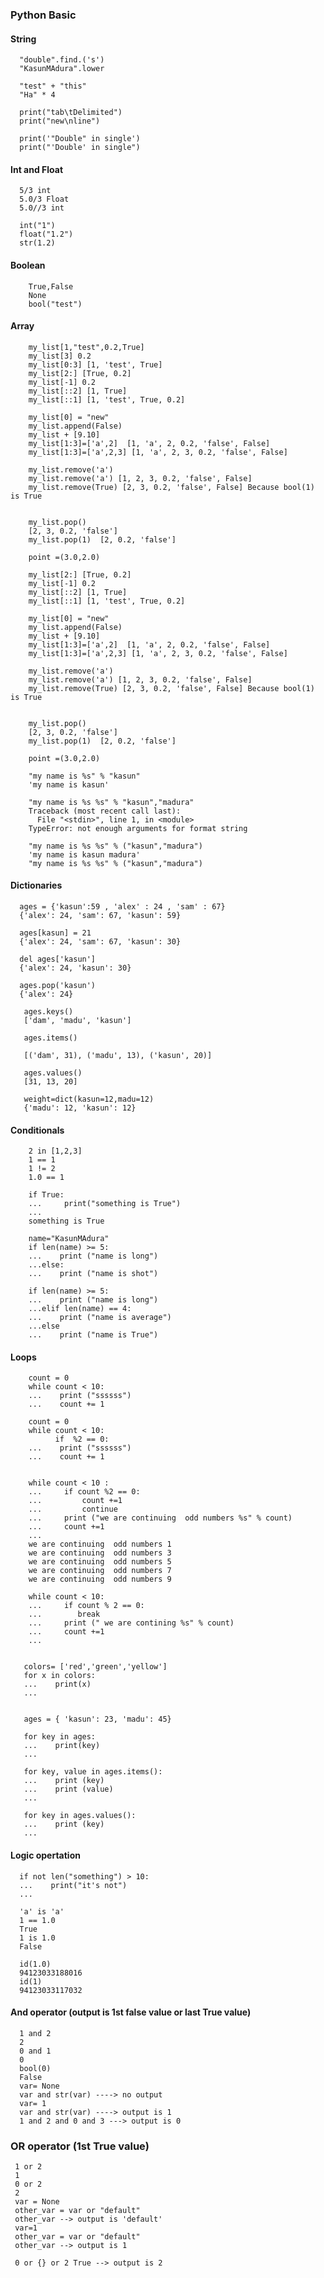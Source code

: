 ### Python Basic

#### String

      "double".find.('s')
      "KasunMAdura".lower

      "test" + "this"
      "Ha" * 4

      print("tab\tDelimited")
      print("new\nline")

      print('"Double" in single')
      print("'Double' in single")

#### Int and Float

      5/3 int
      5.0/3 Float
      5.0//3 int

      int("1")
      float("1.2")
      str(1.2)

#### Boolean
        True,False
        None
        bool("test")

#### Array

        my_list[1,"test",0.2,True]
        my_list[3] 0.2
        my_list[0:3] [1, 'test', True]
        my_list[2:] [True, 0.2]
        my_list[-1] 0.2
        my_list[::2] [1, True]
        my_list[::1] [1, 'test', True, 0.2]

        my_list[0] = "new"
        my_list.append(False)
        my_list + [9.10]
        my_list[1:3]=['a',2]  [1, 'a', 2, 0.2, 'false', False]
        my_list[1:3]=['a',2,3] [1, 'a', 2, 3, 0.2, 'false', False]

        my_list.remove('a')
        my_list.remove('a') [1, 2, 3, 0.2, 'false', False]
        my_list.remove(True) [2, 3, 0.2, 'false', False] Because bool(1) is True


        my_list.pop()
        [2, 3, 0.2, 'false']
        my_list.pop(1)  [2, 0.2, 'false']

        point =(3.0,2.0)

        my_list[2:] [True, 0.2]
        my_list[-1] 0.2
        my_list[::2] [1, True]
        my_list[::1] [1, 'test', True, 0.2]

        my_list[0] = "new"
        my_list.append(False)
        my_list + [9.10]
        my_list[1:3]=['a',2]  [1, 'a', 2, 0.2, 'false', False]
        my_list[1:3]=['a',2,3] [1, 'a', 2, 3, 0.2, 'false', False]

        my_list.remove('a')
        my_list.remove('a') [1, 2, 3, 0.2, 'false', False]
        my_list.remove(True) [2, 3, 0.2, 'false', False] Because bool(1) is True


        my_list.pop()
        [2, 3, 0.2, 'false']
        my_list.pop(1)  [2, 0.2, 'false']

        point =(3.0,2.0)

        "my name is %s" % "kasun"
        'my name is kasun'

        "my name is %s %s" % "kasun","madura"
        Traceback (most recent call last):
          File "<stdin>", line 1, in <module>
        TypeError: not enough arguments for format string

        "my name is %s %s" % ("kasun","madura")
        'my name is kasun madura'
        "my name is %s %s" % ("kasun","madura")


#### Dictionaries

      ages = {'kasun':59 , 'alex' : 24 , 'sam' : 67}
      {'alex': 24, 'sam': 67, 'kasun': 59}

      ages[kasun] = 21
      {'alex': 24, 'sam': 67, 'kasun': 30}

      del ages['kasun']
      {'alex': 24, 'kasun': 30}

      ages.pop('kasun')
      {'alex': 24}

       ages.keys()
       ['dam', 'madu', 'kasun']

       ages.items()

       [('dam', 31), ('madu', 13), ('kasun', 20)]

       ages.values()
       [31, 13, 20]

       weight=dict(kasun=12,madu=12)
       {'madu': 12, 'kasun': 12}

#### Conditionals

        2 in [1,2,3]
        1 == 1
        1 != 2
        1.0 == 1

        if True:
        ...     print("something is True")
        ...
        something is True

        name="KasunMAdura"
        if len(name) >= 5:
        ...    print ("name is long")
        ...else:
        ...    print ("name is shot")

        if len(name) >= 5:
        ...    print ("name is long")
        ...elif len(name) == 4:
        ...    print ("name is average")
        ...else
        ...    print ("name is True")

#### Loops

        count = 0
        while count < 10:
        ...    print ("ssssss")
        ...    count += 1

        count = 0
        while count < 10:
              if  %2 == 0:
        ...    print ("ssssss")
        ...    count += 1


        while count < 10 :
        ...     if count %2 == 0:
        ...         count +=1
        ...         continue
        ...     print ("we are continuing  odd numbers %s" % count)
        ...     count +=1
        ...
        we are continuing  odd numbers 1
        we are continuing  odd numbers 3
        we are continuing  odd numbers 5
        we are continuing  odd numbers 7
        we are continuing  odd numbers 9

        while count < 10:
        ...     if count % 2 == 0:
        ...        break
        ...     print (" we are contining %s" % count)
        ...     count +=1
        ...


       colors= ['red','green','yellow']
       for x in colors:
       ...    print(x)
       ...


       ages = { 'kasun': 23, 'madu': 45}

       for key in ages:
       ...    print(key)
       ...

       for key, value in ages.items():
       ...    print (key)
       ...    print (value)
       ...

       for key in ages.values():
       ...    print (key)
       ...

#### Logic opertation

      if not len("something") > 10:
      ...    print("it's not")
      ...

      'a' is 'a'
      1 == 1.0
      True
      1 is 1.0
      False

      id(1.0)
      94123033188016
      id(1)
      94123033117032

#### And operator (output is 1st false value or last True value)

      1 and 2
      2
      0 and 1
      0
      bool(0)
      False
      var= None
      var and str(var) ----> no output
      var= 1
      var and str(var) ----> output is 1
      1 and 2 and 0 and 3 ---> output is 0

### OR operator (1st True value)

     1 or 2
     1
     0 or 2
     2
     var = None
     other_var = var or "default"
     other_var --> output is 'default'
     var=1
     other_var = var or "default"
     other_var --> output is 1

     0 or {} or 2 True --> output is 2
